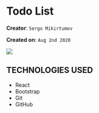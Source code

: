 # Todo List

**Creator**: `Sergo Mikirtumov`

**Created on**: `Aug 2nd 2020`

![](demo.gif)


## TECHNOLOGIES USED

* React
* Bootstrap
* Git
* GitHub